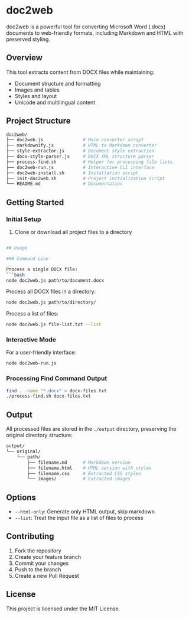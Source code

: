 # doc2web

doc2web is a powerful tool for converting Microsoft Word (.docx) documents to web-friendly formats, including Markdown and HTML with preserved styling.

## Overview

This tool extracts content from DOCX files while maintaining:

- Document structure and formatting
- Images and tables
- Styles and layout
- Unicode and multilingual content

## Project Structure

```bash
doc2web/
├── doc2web.js               # Main converter script
├── markdownify.js           # HTML to Markdown converter
├── style-extractor.js       # Document style extraction
├── docx-style-parser.js     # DOCX XML structure parser
├── process-find.sh          # Helper for processing file lists
├── doc2web-run.js           # Interactive CLI interface
├── doc2web-install.sh       # Installation script
├── init-doc2web.sh          # Project initialization script
└── README.md                # Documentation
```

## Getting Started

### Initial Setup

1. Clone or download all project files to a directory

 ```bash

## Usage

### Command Line

Process a single DOCX file:
```bash
node doc2web.js path/to/document.docx
```

Process all DOCX files in a directory:

```bash
node doc2web.js path/to/directory/
```

Process a list of files:

```bash
node doc2web.js file-list.txt --list
```

### Interactive Mode

For a user-friendly interface:

```bash
node doc2web-run.js
```

### Processing Find Command Output

```bash
find . -name "*.docx" > docx-files.txt
./process-find.sh docx-files.txt
```

## Output

All processed files are stored in the `./output` directory, preserving the original directory structure:

```bash
output/
└── original/
    └── path/
        ├── filename.md      # Markdown version
        ├── filename.html    # HTML version with styles
        ├── filename.css     # Extracted CSS styles
        └── images/          # Extracted images
```

## Options

- `--html-only`: Generate only HTML output, skip markdown
- `--list`: Treat the input file as a list of files to process

## Contributing

1. Fork the repository
2. Create your feature branch
3. Commit your changes
4. Push to the branch
5. Create a new Pull Request

## License

This project is licensed under the MIT License.
